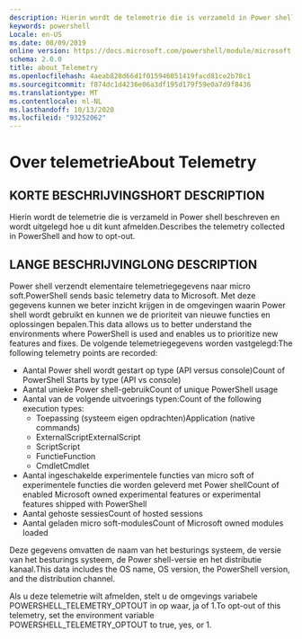 ```yaml
---
description: Hierin wordt de telemetrie die is verzameld in Power shell beschreven en wordt uitgelegd hoe u dit kunt afmelden.
keywords: powershell
Locale: en-US
ms.date: 08/09/2019
online version: https://docs.microsoft.com/powershell/module/microsoft.powershell.core/about/about_telemetry?view=powershell-7&WT.mc_id=ps-gethelp
schema: 2.0.0
title: about_Telemetry
ms.openlocfilehash: 4aeab828d66d1f015946051419facd81ce2b78c1
ms.sourcegitcommit: f874dc1d4236e06a3df195d179f59e0a7d9f8436
ms.translationtype: MT
ms.contentlocale: nl-NL
ms.lasthandoff: 10/13/2020
ms.locfileid: "93252062"
---
```

# <a name="about-telemetry"></a><span data-ttu-id="6abfe-104">Over telemetrie</span><span class="sxs-lookup"><span data-stu-id="6abfe-104">About Telemetry</span></span>

## <a name="short-description"></a><span data-ttu-id="6abfe-105">KORTE BESCHRIJVING</span><span class="sxs-lookup"><span data-stu-id="6abfe-105">SHORT DESCRIPTION</span></span>

<span data-ttu-id="6abfe-106">Hierin wordt de telemetrie die is verzameld in Power shell beschreven en wordt uitgelegd hoe u dit kunt afmelden.</span><span class="sxs-lookup"><span data-stu-id="6abfe-106">Describes the telemetry collected in PowerShell and how to opt-out.</span></span>

## <a name="long-description"></a><span data-ttu-id="6abfe-107">LANGE BESCHRIJVING</span><span class="sxs-lookup"><span data-stu-id="6abfe-107">LONG DESCRIPTION</span></span>

<span data-ttu-id="6abfe-108">Power shell verzendt elementaire telemetriegegevens naar micro soft.</span><span class="sxs-lookup"><span data-stu-id="6abfe-108">PowerShell sends basic telemetry data to Microsoft.</span></span>
<span data-ttu-id="6abfe-109">Met deze gegevens kunnen we beter inzicht krijgen in de omgevingen waarin Power shell wordt gebruikt en kunnen we de prioriteit van nieuwe functies en oplossingen bepalen.</span><span class="sxs-lookup"><span data-stu-id="6abfe-109">This data allows us to better understand the environments where PowerShell is used and enables us to prioritize new features and fixes.</span></span>
<span data-ttu-id="6abfe-110">De volgende telemetriegegevens worden vastgelegd:</span><span class="sxs-lookup"><span data-stu-id="6abfe-110">The following telemetry points are recorded:</span></span>

- <span data-ttu-id="6abfe-111">Aantal Power shell wordt gestart op type (API versus console)</span><span class="sxs-lookup"><span data-stu-id="6abfe-111">Count of PowerShell Starts by type (API vs console)</span></span>
- <span data-ttu-id="6abfe-112">Aantal unieke Power shell-gebruik</span><span class="sxs-lookup"><span data-stu-id="6abfe-112">Count of unique PowerShell usage</span></span>
- <span data-ttu-id="6abfe-113">Aantal van de volgende uitvoerings typen:</span><span class="sxs-lookup"><span data-stu-id="6abfe-113">Count of the following execution types:</span></span>
  - <span data-ttu-id="6abfe-114">Toepassing (systeem eigen opdrachten)</span><span class="sxs-lookup"><span data-stu-id="6abfe-114">Application (native commands)</span></span>
  - <span data-ttu-id="6abfe-115">ExternalScript</span><span class="sxs-lookup"><span data-stu-id="6abfe-115">ExternalScript</span></span>
  - <span data-ttu-id="6abfe-116">Script</span><span class="sxs-lookup"><span data-stu-id="6abfe-116">Script</span></span>
  - <span data-ttu-id="6abfe-117">Functie</span><span class="sxs-lookup"><span data-stu-id="6abfe-117">Function</span></span>
  - <span data-ttu-id="6abfe-118">Cmdlet</span><span class="sxs-lookup"><span data-stu-id="6abfe-118">Cmdlet</span></span>
- <span data-ttu-id="6abfe-119">Aantal ingeschakelde experimentele functies van micro soft of experimentele functies die worden geleverd met Power shell</span><span class="sxs-lookup"><span data-stu-id="6abfe-119">Count of enabled Microsoft owned experimental features or experimental features shipped with PowerShell</span></span>
- <span data-ttu-id="6abfe-120">Aantal gehoste sessies</span><span class="sxs-lookup"><span data-stu-id="6abfe-120">Count of hosted sessions</span></span>
- <span data-ttu-id="6abfe-121">Aantal geladen micro soft-modules</span><span class="sxs-lookup"><span data-stu-id="6abfe-121">Count of Microsoft owned modules loaded</span></span>

<span data-ttu-id="6abfe-122">Deze gegevens omvatten de naam van het besturings systeem, de versie van het besturings systeem, de Power shell-versie en het distributie kanaal.</span><span class="sxs-lookup"><span data-stu-id="6abfe-122">This data includes the OS name, OS version, the PowerShell version, and the distribution channel.</span></span>

<span data-ttu-id="6abfe-123">Als u deze telemetrie wilt afmelden, stelt u de omgevings variabele POWERSHELL_TELEMETRY_OPTOUT in op waar, ja of 1.</span><span class="sxs-lookup"><span data-stu-id="6abfe-123">To opt-out of this telemetry, set the environment variable POWERSHELL_TELEMETRY_OPTOUT to true, yes, or 1.</span></span>
